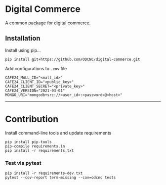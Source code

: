 # Digital Commerce

A common package for digital commerce.

## Installation

Install using pip...

```shell
pip install git+https://github.com/ODCNC/digital-commerce.git
```

Add configurations to `.env` file

```shell
CAFE24_MALL_ID="<mall_id>"
CAFE24_CLIENT_ID="<public_key>"
CAFE24_CLIENT_SECRET="<private_key>"
CAFE24_VERSION="2021-03-01"
MONGO_URI="mongodb+src://<user_id>:<password>@<host>"
```

---

# Contribution

Install command-line tools and update requirements

```shell
pip install pip-tools
pip-compile requirements.in
pip install -r requirements.txt
```

### Test via pytest

```shell
pip install -r requirements-dev.txt
pytest --cov-report term-missing --cov=odcnc tests
```

